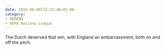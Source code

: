 ```yaml
---
date: 2019-06-06T22:23:46+01:00
category:
- NEDENG
- UEFA Nations League
---
```

The Dutch deserved that win, with England an embarrassment, both on and off the pitch.
